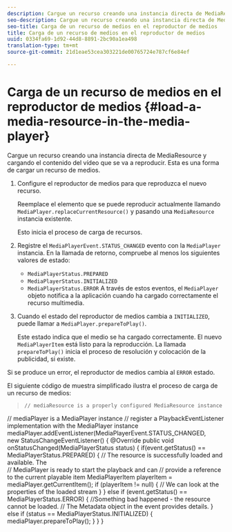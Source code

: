 ```yaml
---
description: Cargue un recurso creando una instancia directa de MediaResource y cargando el contenido del vídeo que se va a reproducir. Esta es una forma de cargar un recurso de medios.
seo-description: Cargue un recurso creando una instancia directa de MediaResource y cargando el contenido del vídeo que se va a reproducir. Esta es una forma de cargar un recurso de medios.
seo-title: Carga de un recurso de medios en el reproductor de medios
title: Carga de un recurso de medios en el reproductor de medios
uuid: 0334fa69-1d92-44d8-8891-2bc90a1ea498
translation-type: tm+mt
source-git-commit: 21d1eae53cea303221de00765724e787cf6e84ef

---
```



# Carga de un recurso de medios en el reproductor de medios {#load-a-media-resource-in-the-media-player}

Cargue un recurso creando una instancia directa de MediaResource y cargando el contenido del vídeo que se va a reproducir. Esta es una forma de cargar un recurso de medios.

1. Configure el reproductor de medios para que reproduzca el nuevo recurso.

   Reemplace el elemento que se puede reproducir actualmente llamando `MediaPlayer.replaceCurrentResource()` y pasando una `MediaResource` instancia existente.

   Esto inicia el proceso de carga de recursos.

1. Registre el `MediaPlayerEvent.STATUS_CHANGED` evento con la `MediaPlayer` instancia. En la llamada de retorno, compruebe al menos los siguientes valores de estado:

   * `MediaPlayerStatus.PREPARED`
   * `MediaPlayerStatus.INITIALIZED`
   * `MediaPlayerStatus.ERROR`
   A través de estos eventos, el `MediaPlayer` objeto notifica a la aplicación cuando ha cargado correctamente el recurso multimedia.
1. Cuando el estado del reproductor de medios cambia a `INITIALIZED`, puede llamar a `MediaPlayer.prepareToPlay()`.

   Este estado indica que el medio se ha cargado correctamente. El nuevo `MediaPlayerItem` está listo para la reproducción. La llamada `prepareToPlay()` inicia el proceso de resolución y colocación de la publicidad, si existe.

Si se produce un error, el reproductor de medios cambia al `ERROR` estado.

El siguiente código de muestra simplificado ilustra el proceso de carga de un recurso de medios:
>```java>
>// mediaResource is a properly configured MediaResource instance 
// mediaPlayer is a MediaPlayer instance 
// register a PlaybackEventListener implementation with the MediaPlayer instance 
mediaPlayer.addEventListener(MediaPlayerEvent.STATUS_CHANGED,  
 new StatusChangeEventListener() { 
   @Override 
   public void onStatusChanged(MediaPlayerStatus status) { 
       if(event.getStatus() == MediaPlayerStatus.PREPARED) { 
           // The resource is successfully loaded and available. The  
           // MediaPlayer is ready to start the playback and can 
           // provide a reference to the current playable item 
           MediaPlayerItem playerItem = mediaPlayer.getCurrentItem(); 
           if (playerItem != null) { 
               // We can look at the properties of the loaded stream 
           } 
       } 
       else if (event.getStatus() == MediaPlayerStatus.ERROR) { 
           //Something bad happened - the resource cannot be loaded. 
           // The Metadata object in the event provides details. 
       } 
       else if (status == MediaPlayerStatus.INITIALIZED) { 
           mediaPlayer.prepareToPlay(); 
       } 
   } 
} 
```

